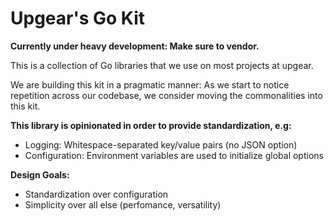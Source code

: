 # Upgear's Go Kit

**Currently under heavy development: Make sure to vendor.**

This is a collection of Go libraries that we use on most projects at upgear.

We are building this kit in a pragmatic manner: As we start to notice repetition across our codebase, we consider moving the commonalities into this kit.

**This library is opinionated in order to provide standardization, e.g:**

- Logging: Whitespace-separated key/value pairs (no JSON option)
- Configuration: Environment variables are used to initialize global options

**Design Goals:**

- Standardization over configuration
- Simplicity over all else (perfomance, versatility)

